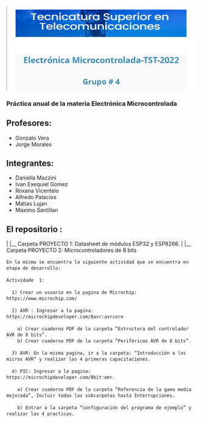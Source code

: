 ![Image text](https://github.com/EMTSTISPC/Grupo4/blob/1ef0de1b33f0af2e8d371f2b9fe5b0307f323c6a/Logo.jpg)

### Práctica anual de la materia Electrónica Microcontrolada

## Profesores:

- Gonzalo Vera
- Jorge Morales

## Integrantes:

-	Daniella Mazzini 
-	Ivan Exequiel Gomez
-	Roxana Vicentelo
-	Alfredo Palacios
-	Matias Lujan
-	Maximo Santillan


## El repositorio :
|
|__ Carpeta PROYECTO 1: Datasheet de módulos ESP32 y ESP8266. 
|
|__ Carpeta PROYECTO 2: Microcontroladores de 8 bits

    En la misma se encuentra la siguiente actividad que se encuentra en etapa de desarrollo:
    
    Actividade  1:
    
      1) Crear un usuario en la pagina de Microchip: https://www.microchip.com/
      
      2) AVR : Ingresar a la pagina: https://microchipdeveloper.com/8avr:avrcore
      
        a) Crear cuaderno PDF de la carpeta “Estructura del controlador AVR de 8 bits”.
        b) Crear cuaderno PDF de la carpeta “Periféricos AVR de 8 bits”.
        
      3) AVR: En la misma pagina, ir a la carpeta: “Introducción a los micros AVR” y realizar las 4 primeras capacitaciones.
      
      4) PIC: Ingresar a la pagina: https://microchipdeveloper.com/8bit:emr.

        a) Crear cuaderno PDF de la carpeta “Referencia de la gama media mejorada”, Incluir todas las subcarpetas hasta Interrupciones.
        
        b) Entrar a la carpeta “configuración del programa de ejemplo” y realizar las 4 practicas.
